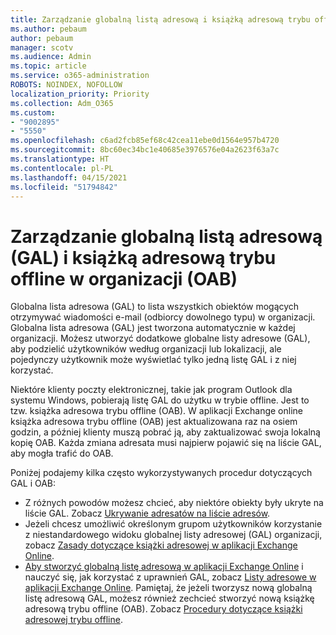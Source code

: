 ```yaml
---
title: Zarządzanie globalną listą adresową i książką adresową trybu offline w organizacji
ms.author: pebaum
author: pebaum
manager: scotv
ms.audience: Admin
ms.topic: article
ms.service: o365-administration
ROBOTS: NOINDEX, NOFOLLOW
localization_priority: Priority
ms.collection: Adm_O365
ms.custom:
- "9002895"
- "5550"
ms.openlocfilehash: c6ad2fcb85ef68c42cea11ebe0d1564e957b4720
ms.sourcegitcommit: 8bc60ec34bc1e40685e3976576e04a2623f63a7c
ms.translationtype: HT
ms.contentlocale: pl-PL
ms.lasthandoff: 04/15/2021
ms.locfileid: "51794842"
---
```

# <a name="managing-organization-global-address-list-gal-and-offline-address-book-oab"></a>Zarządzanie globalną listą adresową (GAL) i książką adresową trybu offline w organizacji (OAB)

Globalna lista adresowa (GAL) to lista wszystkich obiektów mogących otrzymywać wiadomości e-mail (odbiorcy dowolnego typu) w organizacji. Globalna lista adresowa (GAL) jest tworzona automatycznie w każdej organizacji. Możesz utworzyć dodatkowe globalne listy adresowe (GAL), aby podzielić użytkowników według organizacji lub lokalizacji, ale pojedynczy użytkownik może wyświetlać tylko jedną listę GAL i z niej korzystać.

Niektóre klienty poczty elektronicznej, takie jak program Outlook dla systemu Windows, pobierają listę GAL do użytku w trybie offline. Jest to tzw. książka adresowa trybu offline (OAB). W aplikacji Exchange online książka adresowa trybu offline (OAB) jest aktualizowana raz na osiem godzin, a później klienty muszą pobrać ją, aby zaktualizować swoja lokalną kopię OAB. Każda zmiana adresata musi najpierw pojawić się na liście GAL, aby mogła trafić do OAB.

Poniżej podajemy kilka często wykorzystywanych procedur dotyczących GAL i OAB:

- Z różnych powodów możesz chcieć, aby niektóre obiekty były ukryte na liście GAL. Zobacz [Ukrywanie adresatów na liście adresów](https://docs.microsoft.com/exchange/address-books/address-lists/manage-address-lists#hide-recipients-from-address-lists).
- Jeżeli chcesz umożliwić określonym grupom użytkowników korzystanie z niestandardowego widoku globalnej listy adresowej (GAL) organizacji, zobacz [Zasady dotyczące książki adresowej w aplikacji Exchange Online](https://docs.microsoft.com/exchange/address-books/address-book-policies/address-book-policies).
- [Aby stworzyć globalną listę adresową w aplikacji Exchange Online](https://docs.microsoft.com/exchange/address-books/address-lists/create-global-address-list) i nauczyć się, jak korzystać z uprawnień GAL, zobacz [Listy adresowe w aplikacji Exchange Online](https://docs.microsoft.com/exchange/address-books/address-lists/address-lists). Pamiętaj, że jeżeli tworzysz nową globalną listę adresową GAL, możesz również zechcieć stworzyć nową książkę adresową trybu offline (OAB). Zobacz [Procedury dotyczące książki adresowej trybu offline](https://docs.microsoft.com/exchange/address-books/offline-address-books/offline-address-book-procedures).

